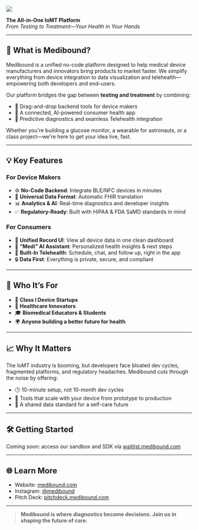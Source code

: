 ![](https://media.licdn.com/dms/image/v2/D4E3DAQH9Hf45nVqWPQ/image-scale_191_1128/image-scale_191_1128/0/1736394310700/medibound_cover?e=1746334800&v=beta&t=YCT48oGzg1sbOnwtWejxmuHOfrkgMHOadXYL9VCpLtI)

**The All-in-One IoMT Platform**  
_From Testing to Treatment—Your Health in Your Hands_

---

## 🚀 What is Medibound?

Medibound is a unified no-code platform designed to help medical device manufacturers and innovators bring products to market faster. We simplify everything from device integration to data visualization and telehealth—empowering both developers and end-users.

Our platform bridges the gap between **testing and treatment** by combining:
- 🧰 Drag-and-drop backend tools for device makers  
- 📲 A connected, AI-powered consumer health app  
- 🧠 Predictive diagnostics and seamless Telehealth integration

Whether you're building a glucose monitor, a wearable for astronauts, or a class project—we're here to get your idea live, fast.

---

## 💡 Key Features

### For Device Makers
- ⚙️ **No-Code Backend**: Integrate BLE/NFC devices in minutes  
- 🔄 **Universal Data Format**: Automatic FHIR translation  
- 📊 **Analytics & AI**: Real-time diagnostics and developer insights  
- ✅ **Regulatory-Ready**: Built with HIPAA & FDA SaMD standards in mind  

### For Consumers
- 📲 **Unified Record UI**: View all device data in one clean dashboard  
- 🤖 **“Medi” AI Assistant**: Personalized health insights & next steps  
- 💬 **Built-In Telehealth**: Schedule, chat, and follow up, right in the app  
- 🔒 **Data First**: Everything is private, secure, and compliant  

---

## 🎯 Who It’s For

- 🧪 **Class I Device Startups**  
- 🏥 **Healthcare Innovators**  
- 🎓 **Biomedical Educators & Students**  
- 🌍 **Anyone building a better future for health**

---

## 📈 Why It Matters

The IoMT industry is booming, but developers face bloated dev cycles, fragmented platforms, and regulatory headaches. Medibound cuts through the noise by offering:

- 🕒 10-minute setup, not 10-month dev cycles  
- 🔧 Tools that scale with your device from prototype to production  
- 🧬 A shared data standard for a self-care future

---

## 🛠️ Getting Started

Coming soon: access our sandbox and SDK via [waitlist.medibound.com](https://waitlist.medibound.com)

---

## 🌐 Learn More

- Website: [medibound.com](https://medibound.com)  
- Instagram: [@medibound](https://instagram.com/medibound)  
- Pitch Deck: [pitchdeck.medibound.com](https://pitchdeck.medibound.com)  

---

> **Medibound is where diagnostics become decisions. Join us in shaping the future of care.**
